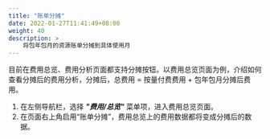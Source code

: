 ```yaml
---
title: "账单分摊"
date: 2022-01-27T11:41:49+08:00
weight: 40
description: >
    将包年包月的资源账单分摊到具体使用月
---
```


目前在费用总览、费用分析页面都支持分摊按钮。以费用总览页面为例，介绍如何查看分摊后的费用分析，分摊后，总费用 = 按量付费费用 + 包年包月分摊后费用。


1. 在左侧导航栏，选择 **_"费用/总览"_** 菜单项，进入费用总览页面。
2. 在页面右上角启用“账单分摊”，费用总览上的费用数据都将变成分摊后的数据。
